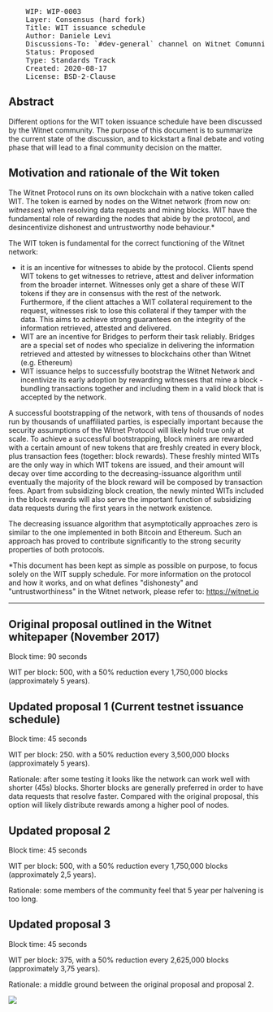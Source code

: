 <pre>
    WIP: WIP-0003
    Layer: Consensus (hard fork)
    Title: WIT issuance schedule
    Author: Daniele Levi <daniele@witnet.foundation>
    Discussions-To: `#dev-general` channel on Witnet Comunnity's Discord server
    Status: Proposed
    Type: Standards Track
    Created: 2020-08-17
    License: BSD-2-Clause
</pre>

## Abstract

Different options for the WIT token issuance schedule have been discussed by the Witnet community. The purpose of this document is to summarize the current state of the discussion, and to kickstart a final debate and voting phase that will lead to a final community decision on the matter.

## Motivation and rationale of the Wit token

The Witnet Protocol runs on its own blockchain with a native token called WIT. The token is earned by nodes on the Witnet network (from now on: *witnesses*) when resolving data requests and mining blocks. WIT have the fundamental role of rewarding the nodes that abide by the protocol, and desincentivize dishonest and untrustworthy node behaviour.* 

The WIT token is fundamental for the correct functioning of the Witnet network:

- it is an incentive for witnesses to abide by the protocol. Clients spend WIT tokens to get witnesses to retrieve, attest and deliver information from the broader internet. Witnesses only get a share of these WIT tokens if they are in consensus with the rest of the network. Furthermore, if the client attaches a WIT collateral requirement to the request, witnesses risk to lose this collateral if they tamper with the data. This aims to achieve strong guarantees on the integrity of the information retrieved, attested and delivered.
- WIT are an incentive for Bridges to perform their task reliably. Bridges are a special set of nodes who specialize in delivering the information retrieved and attested by witnesses to blockchains other than Witnet (e.g. Ethereum)
- WIT issuance helps to successfully bootstrap the Witnet Network and incentivize its early adoption by rewarding witnesses that mine a block - bundling transactions together and including them in a valid block that is accepted by the network.

A successful bootstrapping of the network, with tens of thousands of nodes run by thousands of unaffiliated parties, is especially important because the security assumptions of the Witnet Protocol will likely hold true only at scale. To achieve a successful bootstrapping, block miners are rewarded with a certain amount of new tokens that are freshly created in every block, plus transaction fees (together: block rewards). These freshly minted WITs are the only way in which WIT tokens are issued, and their amount will decay over time according to the decreasing-issuance algorithm until eventually the majority of the block reward will be composed by transaction fees. Apart from subsidizing block creation, the newly minted WITs included in the block rewards will also serve the  important function of subsidizing data requests during the first years in the network existence.

The decreasing issuance algorithm that asymptotically approaches zero is similar to the one implemented in both Bitcoin and Ethereum. Such an approach has proved to contribute significantly to the strong security properties of both protocols.

*This document has been kept as simple as possible on purpose, to focus solely on the WIT supply schedule. For more information on the protocol and how it works, and on what defines "dishonesty" and "untrustworthiness" in the Witnet network, please refer to: https://witnet.io

---

## Original proposal outlined in the Witnet whitepaper (November 2017)

Block time: 90 seconds

WIT per block: 500, with a 50% reduction every 1,750,000 blocks (approximately 5 years). 

## Updated proposal 1 (Current testnet issuance schedule)

Block time: 45 seconds

WIT per block: 250. with a 50% reduction every 3,500,000 blocks (approximately 5 years).

Rationale: after some testing it looks like the network can work well with shorter (45s) blocks. Shorter blocks are generally preferred in order to have data requests that resolve faster. Compared with the original proposal, this option will likely distribute rewards among a higher pool of nodes.

## Updated proposal 2

Block time: 45 seconds

WIT per block: 500, with a 50% reduction every 1,750,000 blocks (approximately 2,5 years).

Rationale: some members of the community feel that 5 year per halvening is too long.

## Updated proposal 3

Block time: 45 seconds

WIT per block: 375, with a 50% reduction every 2,625,000 blocks (approximately 3,75 years).


Rationale: a middle ground between the original proposal and proposal 2.


![](https://i.imgur.com/z8qbQKR.png)



